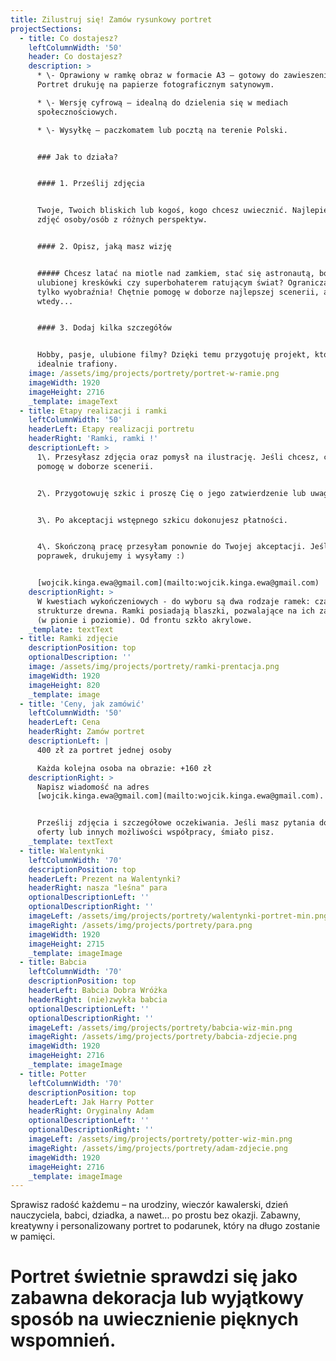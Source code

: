 ```yaml
---
title: Zilustruj się! Zamów rysunkowy portret
projectSections:
  - title: Co dostajesz?
    leftColumnWidth: '50'
    header: Co dostajesz?
    description: >
      * \- Oprawiony w ramkę obraz w formacie A3 – gotowy do zawieszenia!
      Portret drukuję na papierze fotograficznym satynowym.

      * \- Wersję cyfrową – idealną do dzielenia się w mediach
      społecznościowych.

      * \- Wysyłkę – paczkomatem lub pocztą na terenie Polski.


      ### Jak to działa?


      #### 1. Prześlij zdjęcia


      Twoje, Twoich bliskich lub kogoś, kogo chcesz uwiecznić. Najlepiej kilka
      zdjęć osoby/osób z różnych perspektyw.


      #### 2. Opisz, jaką masz wizję


      ##### Chcesz latać na miotle nad zamkiem, stać się astronautą, bohaterem
      ulubionej kreskówki czy superbohaterem ratującym świat? Ogranicza nas
      tylko wyobraźnia! Chętnie pomogę w doborze najlepszej scenerii, ale
      wtedy...


      #### 3. Dodaj kilka szczegółów


      Hobby, pasje, ulubione filmy? Dzięki temu przygotuję projekt, który będzie
      idealnie trafiony.
    image: /assets/img/projects/portrety/portret-w-ramie.png
    imageWidth: 1920
    imageHeight: 2716
    _template: imageText
  - title: Etapy realizacji i ramki
    leftColumnWidth: '50'
    headerLeft: Etapy realizacji portretu
    headerRight: 'Ramki, ramki !'
    descriptionLeft: >
      1\. Przesyłasz zdjęcia oraz pomysł na ilustrację. Jeśli chcesz, chętnie
      pomogę w doborze scenerii.


      2\. Przygotowuję szkic i proszę Cię o jego zatwierdzenie lub uwagi.


      3\. Po akceptacji wstępnego szkicu dokonujesz płatności.


      4\. Skończoną pracę przesyłam ponownie do Twojej akceptacji. Jeśli nie ma
      poprawek, drukujemy i wysyłamy :)


      [wojcik.kinga.ewa@gmail.com](mailto:wojcik.kinga.ewa@gmail.com)
    descriptionRight: >
      W kwestiach wykończeniowych - do wyboru są dwa rodzaje ramek: czarna i w
      strukturze drewna. Ramki posiadają blaszki, pozwalające na ich zawieszenie
      (w pionie i poziomie). Od frontu szkło akrylowe.
    _template: textText
  - title: Ramki zdjęcie
    descriptionPosition: top
    optionalDescription: ''
    image: /assets/img/projects/portrety/ramki-prentacja.png
    imageWidth: 1920
    imageHeight: 820
    _template: image
  - title: 'Ceny, jak zamówić'
    leftColumnWidth: '50'
    headerLeft: Cena
    headerRight: Zamów portret
    descriptionLeft: |
      400 zł za portret jednej osoby

      Każda kolejna osoba na obrazie: +160 zł
    descriptionRight: >
      Napisz wiadomość na adres
      [wojcik.kinga.ewa@gmail.com](mailto:wojcik.kinga.ewa@gmail.com).


      Prześlij zdjęcia i szczegółowe oczekiwania. Jeśli masz pytania dotyczące
      oferty lub innych możliwości współpracy, śmiało pisz.
    _template: textText
  - title: Walentynki
    leftColumnWidth: '70'
    descriptionPosition: top
    headerLeft: Prezent na Walentynki?
    headerRight: nasza "leśna" para
    optionalDescriptionLeft: ''
    optionalDescriptionRight: ''
    imageLeft: /assets/img/projects/portrety/walentynki-portret-min.png
    imageRight: /assets/img/projects/portrety/para.png
    imageWidth: 1920
    imageHeight: 2715
    _template: imageImage
  - title: Babcia
    leftColumnWidth: '70'
    descriptionPosition: top
    headerLeft: Babcia Dobra Wróżka
    headerRight: (nie)zwykła babcia
    optionalDescriptionLeft: ''
    optionalDescriptionRight: ''
    imageLeft: /assets/img/projects/portrety/babcia-wiz-min.png
    imageRight: /assets/img/projects/portrety/babcia-zdjecie.png
    imageWidth: 1920
    imageHeight: 2716
    _template: imageImage
  - title: Potter
    leftColumnWidth: '70'
    descriptionPosition: top
    headerLeft: Jak Harry Potter
    headerRight: Oryginalny Adam
    optionalDescriptionLeft: ''
    optionalDescriptionRight: ''
    imageLeft: /assets/img/projects/portrety/potter-wiz-min.png
    imageRight: /assets/img/projects/portrety/adam-zdjecie.png
    imageWidth: 1920
    imageHeight: 2716
    _template: imageImage
---
```


Sprawisz radość każdemu – na urodziny, wieczór kawalerski, dzień nauczyciela, babci, dziadka, a nawet... po prostu bez okazji. Zabawny, kreatywny i personalizowany portret to podarunek, który na długo zostanie w pamięci.

# Portret świetnie sprawdzi się jako zabawna dekoracja lub wyjątkowy sposób na uwiecznienie pięknych wspomnień.
